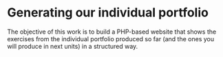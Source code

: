 # Generating our individual portfolio
 The objective of this work is to build a PHP-based website that shows the exercises from the individual portfolio produced so far (and the ones you will produce in next units) in a structured way.
